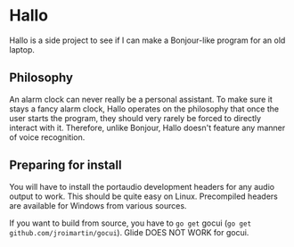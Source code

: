 # Hallo
Hallo is a side project to see if I can make a Bonjour-like program for an old laptop.

## Philosophy
An alarm clock can never really be a personal assistant. To make sure it stays a fancy alarm clock, Hallo operates on the philosophy that once the user starts the program, they should very rarely be forced to directly interact with it. Therefore, unlike Bonjour, Hallo doesn't feature any manner of voice recognition. 

## Preparing for install
You will have to install the portaudio development headers for any audio output to work. This should be quite easy on Linux. Precompiled headers are available for Windows from various sources.

If you want to build from source, you have to `go get` gocui (`go get github.com/jroimartin/gocui`). Glide DOES NOT WORK for gocui.
